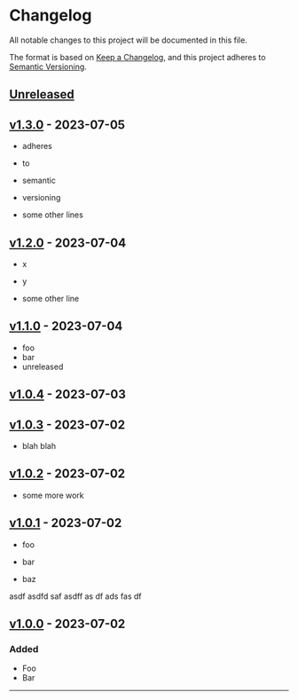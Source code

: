 # Changelog

All notable changes to this project will be documented in this file.

The format is based on [Keep a Changelog](https://keepachangelog.com/en/1.0.0/),
and this project adheres to [Semantic Versioning](https://semver.org/spec/v2.0.0.html).

## [Unreleased]

## [v1.3.0] - 2023-07-05

- adheres
- to
- semantic
- versioning

- some other lines

## [v1.2.0] - 2023-07-04

- x
- y

- some other line

## [v1.1.0] - 2023-07-04

- foo
- bar
- unreleased

## [v1.0.4] - 2023-07-03

## [v1.0.3] - 2023-07-02

- blah blah

## [v1.0.2] - 2023-07-02

- some more work

## [v1.0.1] - 2023-07-02

- foo
- bar

- baz

asdf
asdfd
saf
asdff as
df
ads fas
df

## [v1.0.0] - 2023-07-02

### Added

- Foo
- Bar

---

[unreleased]: https://github.com/mfridman/debug-goreleaser/compare/v1.3.0...HEAD
[v1.3.0]: https://github.com/mfridman/debug-goreleaser/compare/v1.2.0...v1.3.0
[v1.2.0]: https://github.com/mfridman/debug-goreleaser/compare/v1.1.0...v1.2.0
[v1.1.0]: https://github.com/mfridman/debug-goreleaser/compare/v1.0.4...v1.1.0
[v1.0.4]: https://github.com/mfridman/debug-goreleaser/compare/v1.0.3...v1.0.4
[v1.0.3]: https://github.com/mfridman/debug-goreleaser/compare/v1.0.2...v1.0.3
[v1.0.2]: https://github.com/mfridman/debug-goreleaser/compare/v1.0.1...v1.0.2
[v1.0.1]: https://github.com/mfridman/debug-goreleaser/compare/v1.0.0...v1.0.1
[v1.0.0]: https://github.com/olivierlacan/keep-a-changelog/releases/tag/v1.0.0
